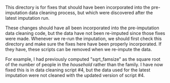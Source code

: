 This directory is for fixes that should have been incorporated into the pre-imputation data cleaning process, but which were discovered after the latest imputation run.

These changes should have all been incorporated into the pre-imputation data cleaning code, but the data have not been re-imputed since those fixes were made. Whenever we re-run the imputation, we should first check this directory and make sure the fixes here have been properly incorporated. If they have, these scripts can be removed when we re-impute the data.

For example, I had previously computed "sqrt_famsize" as the square root of the number of people in the *household* rather than the family. I have now fixed this is in data cleaning script #4, but the data used for the latest imputation were not cleaned with the updated version of script #4.